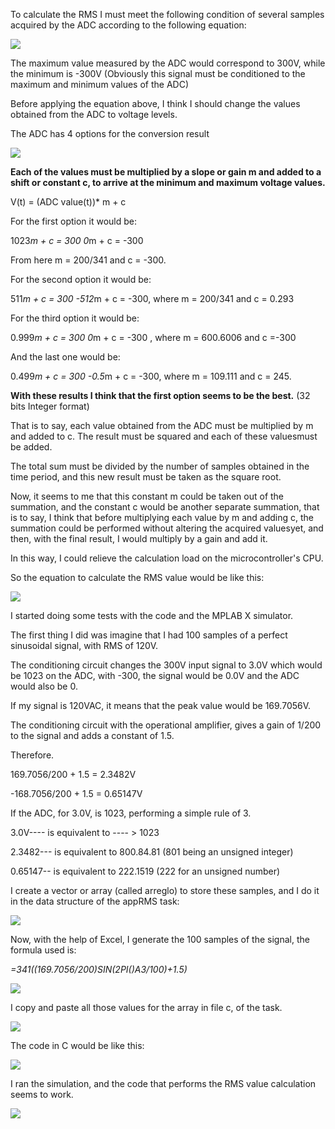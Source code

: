 To calculate the RMS I must meet the following condition of several samples acquired by the ADC according to the following equation:

![](https://docs.openenergymonitor.org/_images/equation3.png)

The maximum value measured by the ADC would correspond to 300V, while the minimum is -300V (Obviously this signal must be conditioned to the maximum and minimum values ​​of the ADC)

Before applying the equation above, I think I should change the values ​​obtained from the ADC to voltage levels.

The ADC has 4 options for the conversion result

![](https://pbs.twimg.com/media/FxvmEwzWcAAPHNb?format=png&name=medium)

**Each of the values ​​must be multiplied by a slope or gain m and added to a shift or constant c, to arrive at the minimum and maximum voltage values.**

 V(t) = (ADC value(t))* m + c

For the first option it would be:

1023*m + c = 300
0*m + c = -300

From here m = 200/341 and c = -300.

For the second option it would be:

511*m + c = 300
-512*m + c = -300, where m = 200/341 and c = 0.293

For the third option it would be:

0.999*m + c = 300
0*m + c = -300 , where m = 600.6006 and c =-300

And the last one would be:

0.499*m + c = 300
-0.5*m + c = -300, where m = 109.111 and c = 245.

**With these results I think that the first option seems to be the best.** (32 bits Integer format)

That is to say, each value obtained from the ADC must be multiplied by m and added to c. The result must be squared and each of these values ​​must be added.

The total sum must be divided by the number of samples obtained in the time period, and this new result must be taken as the square root.

Now, it seems to me that this constant m could be taken out of the summation, and the constant c would be another separate summation, that is to say, I think that before multiplying each value by m and adding c, the summation could be performed without altering the acquired values ​​yet, and then, with the final result, I would multiply by a gain and add it.

In this way, I could relieve the calculation load on the microcontroller's CPU.

So the equation to calculate the RMS value would be like this:

![](https://pbs.twimg.com/media/GdZV88AXAAADDXd?format=png&name=small)

I started doing some tests with the code and the MPLAB X simulator.

The first thing I did was imagine that I had 100 samples of a perfect sinusoidal signal, with RMS of 120V.

The conditioning circuit changes the 300V input signal to 3.0V which would be 1023 on the ADC, with -300, the signal would be 0.0V and the ADC would also be 0.

If my signal is 120VAC, it means that the peak value would be 169.7056V.

The conditioning circuit with the operational amplifier, gives a gain of 1/200 to the signal and adds a constant of 1.5.

Therefore.

169.7056/200 + 1.5 = 2.3482V

-168.7056/200 + 1.5 = 0.65147V

If the ADC, for 3.0V, is 1023, performing a simple rule of 3.

3.0V---- is equivalent to ---- > 1023

2.3482--- is equivalent to 800.84.81 (801 being an unsigned integer)

0.65147-- is equivalent to 222.1519 (222 for an unsigned number)

I create a vector or array (called arreglo) to store these samples, and I do it in the data structure of the appRMS task:

![](https://pbs.twimg.com/media/FxyXHZZWIAMYyaY?format=png&name=small)

Now, with the help of Excel, I generate the 100 samples of the signal, the formula used is:

**=341*((169.7056/200)*SIN(2*PI()*A3/100)+1.5)**

![](https://pbs.twimg.com/media/FxyXmctWYAM9AR5?format=png&name=small)

I copy and paste all those values ​​for the array in file c, of the task.

![](https://pbs.twimg.com/media/FxyX-YlXoAAoDe9?format=png&name=small)

The code in C would be like this:

![](https://pbs.twimg.com/media/GdZcVkPWcAAV3Ri?format=png&name=900x900)

I ran the simulation, and the code that performs the RMS value calculation seems to work.

![](https://pbs.twimg.com/media/GdZcp1FXUAAxae0?format=png&name=medium)

